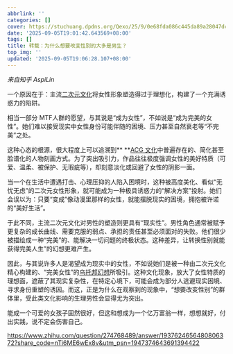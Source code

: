 ```yaml
---
abbrlink: ''
categories: []
cover: https://stuchuang.dpdns.org/Qexo/25/9/0e68fda086c445da89a28047dc3a75e5.png
date: '2025-09-05T19:01:42.643569+08:00'
tags: []
title: 转载：为什么想要改变性别的大多是男生？
top_img: ''
updated: '2025-09-05T19:06:28.107+08:00'
---
```

*来自知乎 AspiLin*

一个原因在于：主流[二次元文化](https://zhida.zhihu.com/search?content_id=741381399&content_type=Answer&match_order=1&q=%E4%BA%8C%E6%AC%A1%E5%85%83%E6%96%87%E5%8C%96&zd_token=eyJhbGciOiJIUzI1NiIsInR5cCI6IkpXVCJ9.eyJpc3MiOiJ6aGlkYV9zZXJ2ZXIiLCJleHAiOjE3NTcyNDMwMjUsInEiOiLkuozmrKHlhYPmlofljJYiLCJ6aGlkYV9zb3VyY2UiOiJlbnRpdHkiLCJjb250ZW50X2lkIjo3NDEzODEzOTksImNvbnRlbnRfdHlwZSI6IkFuc3dlciIsIm1hdGNoX29yZGVyIjoxLCJ6ZF90b2tlbiI6bnVsbH0.vGaBY6w7oa4t_elPpBT7xcv4KEXJ3zEgRRih7e4UNQI&zhida_source=entity)将女性形象塑造得过于理想化，构建了一个充满诱惑力的陷阱。

相当一部分 MTF人群的愿望，与其说是“成为女性”，不如说是“成为完美的女性”。她们难以接受现实中女性身份可能伴随的困境、压力甚至自然衰老等“不完美”之处。

这种心态的根源，很大程度上可以追溯到** **[ACG 文化](https://zhida.zhihu.com/search?content_id=741381399&content_type=Answer&match_order=1&q=ACG+%E6%96%87%E5%8C%96&zd_token=eyJhbGciOiJIUzI1NiIsInR5cCI6IkpXVCJ9.eyJpc3MiOiJ6aGlkYV9zZXJ2ZXIiLCJleHAiOjE3NTcyNDMwMjUsInEiOiJBQ0cg5paH5YyWIiwiemhpZGFfc291cmNlIjoiZW50aXR5IiwiY29udGVudF9pZCI6NzQxMzgxMzk5LCJjb250ZW50X3R5cGUiOiJBbnN3ZXIiLCJtYXRjaF9vcmRlciI6MSwiemRfdG9rZW4iOm51bGx9.fCcD9UKHofmkPlTRLc5rnsOk0-B-Q060opcKqw-O3q8&zhida_source=entity)中普遍存在的、简化甚至脸谱化的人物刻画方式。为了突出吸引力，作品往往极度强调女性的美好特质（可爱、温柔、被保护、无瑕疵等），却刻意淡化或回避了女性的阴影一面。

当一个在生活中遭遇打击、心理压抑的人陷入困境时，这种被高度美化、看似“无忧无虑”的二次元女性形象，就可能成为一种极具诱惑力的“解决方案”投射。她们会误以为：只要“变成”像动漫里那样的女性，就能摆脱现实的困境，拥抱被许诺的“美好生活”。

于此不同，主流二次元文化对男性的塑造则更具有“现实性”。男性角色通常被赋予更复杂的成长曲线、需要克服的弱点、承担的责任甚至必须面对的失败。他们很少被描绘成一种“完美”的、能解决一切问题的终极状态。这种差异，让转换性别就能获得完美人生”的幻想更难产生。

因此，与其说许多人是渴望成为现实中的女性，不如说她们是被一种由二次元文化精心构建的、“完美女性”的[乌托邦幻想](https://zhida.zhihu.com/search?content_id=741381399&content_type=Answer&match_order=1&q=%E4%B9%8C%E6%89%98%E9%82%A6%E5%B9%BB%E6%83%B3&zd_token=eyJhbGciOiJIUzI1NiIsInR5cCI6IkpXVCJ9.eyJpc3MiOiJ6aGlkYV9zZXJ2ZXIiLCJleHAiOjE3NTcyNDMwMjUsInEiOiLkuYzmiZjpgqblubvmg7MiLCJ6aGlkYV9zb3VyY2UiOiJlbnRpdHkiLCJjb250ZW50X2lkIjo3NDEzODEzOTksImNvbnRlbnRfdHlwZSI6IkFuc3dlciIsIm1hdGNoX29yZGVyIjoxLCJ6ZF90b2tlbiI6bnVsbH0.wASrGgS9Pop2KZAVZv48ofi12k6G0BQFJqL_HwjlTsI&zhida_source=entity)所吸引。这种文化现象，放大了女性特质的理想面，遮蔽了其现实复杂性，在特定心境下，可能会成为部分人逃避现实困境、寻求身份重塑的诱因。而这，正是为什么在观察到的现象中，“想要改变性别”的群体里，受此类文化影响的生理男性会显得尤为突出。

能成一个可爱的女孩子固然很好，但这和想成为一个亿万富翁一样，想想就好，付出实践，说不定会伤害自己。

https://www.zhihu.com/question/274768489/answer/1937624656480806372?share_code=nTi6ME6wEx8v&utm_psn=1947374643691394422
